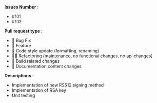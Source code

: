 **Issues Number** : 
- #101
- #102   

**Pull request type** :  

- 🐞 Bug Fix
- 🦌 Feature
- 🤴 Code style update (formatting, renaming)
- 🏇🏼 Refactoring (maintenance, no functional changes, no api changes)
- 🏅 Build related changes
- 🦧 Documentation content changes

**Descriptions** :  

- Implementation of new RS512 signing method
- Implementation of RSA key
- Unit testing  